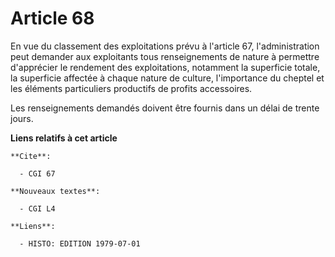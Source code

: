 # Article 68

En vue du classement des exploitations prévu à l'article 67, l'administration peut demander aux exploitants tous
renseignements de nature à permettre d'apprécier le rendement des exploitations, notamment la superficie totale, la
superficie affectée à chaque nature de culture, l'importance du cheptel et les éléments particuliers productifs de profits
accessoires.

Les renseignements demandés doivent être fournis dans un délai de trente jours.

**Liens relatifs à cet article**

	**Cite**:

	  - CGI 67

	**Nouveaux textes**:

	  - CGI L4

	**Liens**:

	  - HISTO: EDITION 1979-07-01
